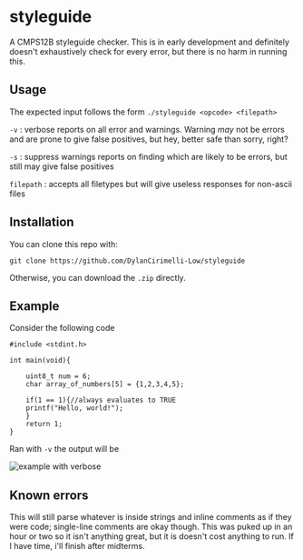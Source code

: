 # styleguide
A CMPS12B styleguide checker.
This is in early development and definitely doesn't exhaustively check for every error, but there is no harm in running this.

## Usage

The expected input follows the form `./styleguide <opcode> <filepath>`

`-v` : verbose
  reports on all error and warnings. Warning *may* not be errors and are prone to give false positives, but hey, better safe than sorry, right?
  
  `-s` : suppress warnings
  reports on finding which are likely to be errors, but still may give false positives
  
`filepath`  : accepts all filetypes but will give useless responses for non-ascii files

## Installation

You can clone this repo with:

`git clone https://github.com/DylanCirimelli-Low/styleguide`

Otherwise, you can download the `.zip` directly.

## Example
Consider the following code
```
#include <stdint.h>

int main(void){
	
	uint8_t num = 6;
	char array_of_numbers[5] = {1,2,3,4,5};
	
	if(1 == 1){//always evaluates to TRUE
	printf("Hello, world!");
	}
	return 1;
}
```
Ran with `-v` the output will be

![example with verbose](https://cloud.githubusercontent.com/assets/20120525/25462841/a508f2c8-2aa6-11e7-8eb3-a38f9d364dcf.PNG)


## Known errors

This will still parse whatever is inside strings and inline comments as if they were code; single-line comments are okay though. This was puked up in an hour or two so it isn't anything great, but it is doesn't cost anything to run. If I have time, i'll finish after midterms.
